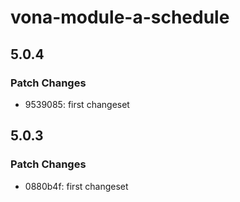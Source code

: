 # vona-module-a-schedule

## 5.0.4

### Patch Changes

- 9539085: first changeset

## 5.0.3

### Patch Changes

- 0880b4f: first changeset
